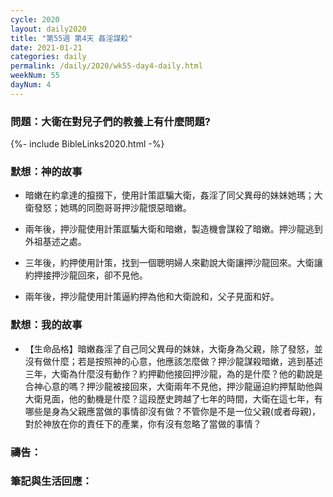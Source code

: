 ```yaml
---
cycle: 2020
layout: daily2020
title: "第55週 第4天 姦淫謀殺"
date: 2021-01-21
categories: daily
permalink: /daily/2020/wk55-day4-daily.html
weekNum: 55
dayNum: 4
---
```


### 問題：大衛在對兒子們的教養上有什麼問題?

{%- include BibleLinks2020.html -%}

### 默想：神的故事 
+ 暗嫩在約拿達的攛掇下，使用計策誆騙大衛，姦淫了同父異母的妹妹她瑪；大衛發怒；她瑪的同胞哥哥押沙龍恨惡暗嫩。  

+ 兩年後，押沙龍使用計策誆騙大衛和暗嫩，製造機會謀殺了暗嫩。押沙龍逃到外祖基述之處。  

+ 三年後，約押使用計策，找到一個聰明婦人來勸說大衛讓押沙龍回來。大衛讓約押接押沙龍回來，卻不見他。  

+ 兩年後，押沙龍使用計策逼約押為他和大衛說和，父子見面和好。  

### 默想：我的故事  
+ 【生命品格】暗嫩姦淫了自己同父異母的妹妹，大衛身為父親，除了發怒，並沒有做什麼；若是按照神的心意，他應該怎麼做？押沙龍謀殺暗嫩，逃到基述三年，大衛為什麼沒有動作？約押勸他接回押沙龍，為的是什麼？他的勸說是合神心意的嗎？押沙龍被接回來，大衛兩年不見他，押沙龍逼迫約押幫助他與大衛見面，他的動機是什麼？這段歷史跨越了七年的時間，大衛在這七年，有哪些是身為父親應當做的事情卻沒有做？不管你是不是一位父親(或者母親)，對於神放在你的責任下的產業，你有沒有忽略了當做的事情？  

### 禱告：

### 筆記與生活回應：
